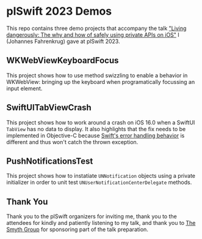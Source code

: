 # plSwift 2023 Demos

This repo contains three demo projects that accompany the talk ["Living dangerously: The why and how of safely using private APIs on iOS"](https://plswift.com) I (Johannes Fahrenkrug) gave at plSwift 2023.

## WKWebViewKeyboardFocus

This project shows how to use method swizzling to enable a behavior in WKWebView: bringing up the keyboard when programatically focussing an input element.

## SwiftUITabViewCrash

This project shows how to work around a crash on iOS 16.0 when a SwiftUI `TabView` has no data to display. It also highlights that the fix needs to be implemented in Objective-C because [Swift's error handling behavior](https://docs.swift.org/swift-book/documentation/the-swift-programming-language/errorhandling/) is different and thus won't catch the thrown exception.

## PushNotificationsTest

This project shows how to instatiate `UNNotification` objects using a private initializer in order to unit test `UNUserNotificationCenterDelegate` methods.

## Thank You

Thank you to the plSwift organizers for inviting me, thank you to the attendees for kindly and patiently listening to my talk, and thank you to [The Smyth Group](https://thesmythgroup.com) for sponsoring part of the talk preparation.
